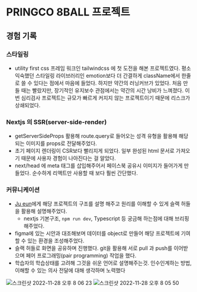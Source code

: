 # PRINGCO 8BALL 프로젝트


## 경험 기록

### 스타일링
- utility first css 프레임 워크인 tailwindcss 에 첫 도전을 해본 프로젝트였다. 평소 익숙했던 스타일링 라이브러리인 emotion보다 더 간결하게 className에서 한줄로 쓸 수 있다는 점에서 마음에 들었다. 하지만 약간의 러닝커브가 있었다. 처음 만들 때는 빨랐지만, 장기적인 유지보수 관점에서는 약간의 시간 낭비가 느껴졌다. 이번 심리검사 프로젝트는 규모가 빠르게 커지지 않는 프로젝트이기 때문에 리스크가 상쇄되었다.

### Nextjs 의 SSR(server-side-render)
- getServerSideProps 활용해 route.query로 들어오는 성격 유형을 활용해 해당되는 이미지를 props로 전달해주었다.
- 초기 페이지 렌더링이 CSR보다 빨리지게 되었다. 일부 완성된 html 문서로 가져오기 때문에 사용자 경험이 나아진다는 걸 알았다.
- next/head 에 meta 태그를 삽입해주어서 페이스북 공유시 이미지가 들어가게 만들었다. 순수하게 리액트만 사용할 때 보다 훨씬 간단했다.

### 커뮤니케이션
- [Ju eun](https://github.com/cobaltune)에게 해당 프로젝트의 구조를 설명 해주고 원리를 이해할 수 있게 슬랙 허들을 활용해 설명해주었다.
  - nextjs 기본구조, `npm run dev`, Typescript 등 궁금해 하는점에 대해 브리핑 해주었다.
- figma에 있는 시안과 대조해보며 데이터를 object로 만들어 해당 프로젝트에 기여할 수 있는 환경을 조성해주었다.
- 슬랙 허들로 화면을 공유하며 진행했다. git을 활용해 서로 pull 과 push를 이어받으며 페어 프로그래밍(pair programming) 작업을 했다.
- 학습자의 학습상태를 고려해 그것을 쉬운 언어로 설명해주는것. 인수인계하는 방법, 이해할 수 있는 의사 전달에 대해 생각하며 노력했다


![스크린샷 2022-11-28 오후 8 06 23](https://user-images.githubusercontent.com/39171933/204262743-81758e7a-515c-4290-9092-dae1cc1cb3ba.png)
![스크린샷 2022-11-28 오후 8 05 50](https://user-images.githubusercontent.com/39171933/204262796-6b788396-8323-4f04-848f-081bbad54a10.png)
